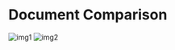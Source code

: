 # Document Comparison
![img1](https://user-images.githubusercontent.com/54404028/189386741-f494ec82-d70e-4ab5-9dd8-cff63be54271.JPG)
![img2](https://user-images.githubusercontent.com/54404028/189388328-44a883e4-d8b8-4091-bae4-a889db4b4bcb.JPG)

